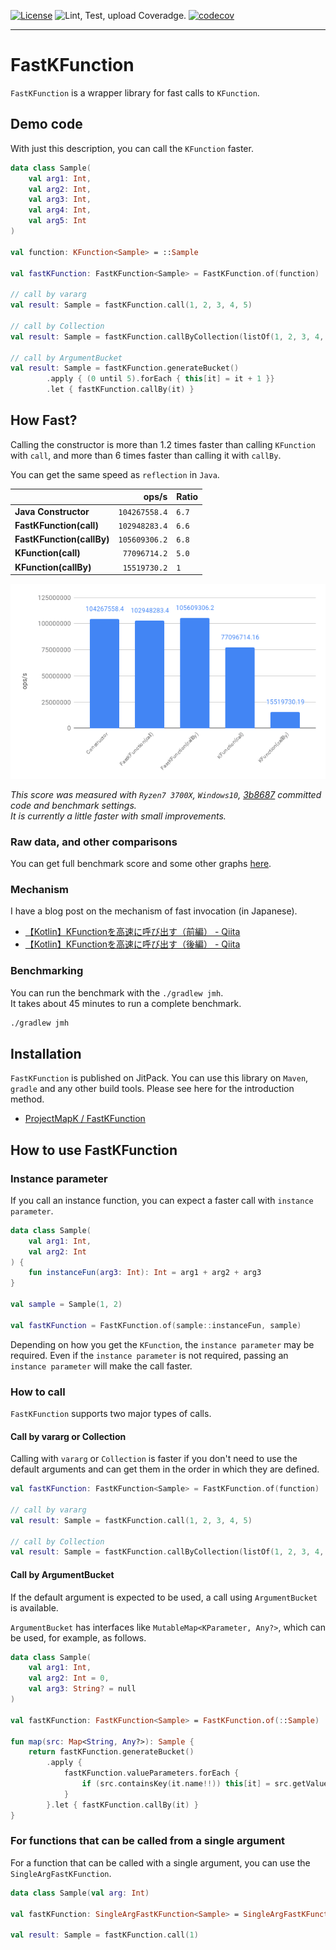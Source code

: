 [![License](https://img.shields.io/badge/License-Apache%202.0-blue.svg)](https://opensource.org/licenses/Apache-2.0)
![Lint, Test, upload Coveradge.](https://github.com/ProjectMapK/FastKFunction/workflows/Lint,%20Test,%20upload%20Coveradge./badge.svg)
[![codecov](https://codecov.io/gh/ProjectMapK/FastKFunction/branch/master/graph/badge.svg?token=LcZTfSL7c8)](https://codecov.io/gh/ProjectMapK/FastKFunction)

---

FastKFunction
===
`FastKFunction` is a wrapper library for fast calls to `KFunction`.

## Demo code
With just this description, you can call the `KFunction` faster.

```kotlin
data class Sample(
    val arg1: Int,
    val arg2: Int,
    val arg3: Int,
    val arg4: Int,
    val arg5: Int
)

val function: KFunction<Sample> = ::Sample

val fastKFunction: FastKFunction<Sample> = FastKFunction.of(function)

// call by vararg
val result: Sample = fastKFunction.call(1, 2, 3, 4, 5)

// call by Collection
val result: Sample = fastKFunction.callByCollection(listOf(1, 2, 3, 4, 5))

// call by ArgumentBucket
val result: Sample = fastKFunction.generateBucket()
        .apply { (0 until 5).forEach { this[it] = it + 1 }}
        .let { fastKFunction.callBy(it) }
```

## How Fast?
Calling the constructor is more than 1.2 times faster than calling `KFunction` with `call`,
and more than 6 times faster than calling it with `callBy`.

You can get the same speed as `reflection` in `Java`.

|                           | ops/s       |Ratio|
|---------------------------|------------:|-----|
| **Java Constructor**      |`104267558.4`|`6.7`|
| **FastKFunction(call)**   |`102948283.4`|`6.6`|
| **FastKFunction(callBy)** |`105609306.2`|`6.8`|
| **KFunction(call)**       | `77096714.2`|`5.0`|
| **KFunction(callBy)**     | `15519730.2`|`1`  |

![ConstructorBenchmarkResultGraph.png](./pictures/ConstructorBenchmarkResultGraph.png)

_This score was measured with `Ryzen7 3700X`, `Windows10`, [3b8687](https://github.com/ProjectMapK/FastKFunction/tree/3b8687da712319a49e4f58a38edbb016cc0c41b7) committed code and benchmark settings._  
_It is currently a little faster with small improvements._

### Raw data, and other comparisons
You can get full benchmark score and some other graphs [here](https://docs.google.com/spreadsheets/d/1DJhf8KX1-BAxCGor5cZdlO3626AZbKeet-rkk26XGAE/).

### Mechanism
I have a blog post on the mechanism of fast invocation (in Japanese).

- [【Kotlin】KFunctionを高速に呼び出す（前編） \- Qiita](https://qiita.com/wrongwrong/items/f7b15d54956191f471d1)
- [【Kotlin】KFunctionを高速に呼び出す（後編） \- Qiita](https://qiita.com/wrongwrong/items/fe75bae3911eff319e68)

### Benchmarking
You can run the benchmark with the `./gradlew jmh`.  
It takes about 45 minutes to run a complete benchmark.

```bash
./gradlew jmh
```

## Installation
`FastKFunction` is published on JitPack.
You can use this library on `Maven`, `gradle` and any other build tools.
Please see here for the introduction method.

- [ProjectMapK / FastKFunction](https://jitpack.io/#ProjectMapK/FastKFunction)

## How to use FastKFunction

### Instance parameter
If you call an instance function, you can expect a faster call with `instance parameter`.

```kotlin
data class Sample(
    val arg1: Int,
    val arg2: Int
) {
    fun instanceFun(arg3: Int): Int = arg1 + arg2 + arg3
}

val sample = Sample(1, 2)

val fastKFunction = FastKFunction.of(sample::instanceFun, sample)
```

Depending on how you get the `KFunction`, the `instance parameter` may be required.
Even if the `instance parameter` is not required, passing an `instance parameter` will make the call faster.

### How to call
`FastKFunction` supports two major types of calls.

#### Call by vararg or Collection
Calling with `vararg` or `Collection` is faster if you don't need to use the default arguments and
 can get them in the order in which they are defined.

```kotlin
val fastKFunction: FastKFunction<Sample> = FastKFunction.of(function)

// call by vararg
val result: Sample = fastKFunction.call(1, 2, 3, 4, 5)

// call by Collection
val result: Sample = fastKFunction.callByCollection(listOf(1, 2, 3, 4, 5))
```

#### Call by ArgumentBucket
If the default argument is expected to be used, a call using `ArgumentBucket` is available.

`ArgumentBucket` has interfaces like `MutableMap<KParameter, Any?>`, which can be used, for example, as follows.

```kotlin
data class Sample(
    val arg1: Int,
    val arg2: Int = 0,
    val arg3: String? = null
)

val fastKFunction: FastKFunction<Sample> = FastKFunction.of(::Sample)

fun map(src: Map<String, Any?>): Sample {
    return fastKFunction.generateBucket()
        .apply { 
            fastKFunction.valueParameters.forEach {
                if (src.containsKey(it.name!!)) this[it] = src.getValue(it.name!!)
            }
        }.let { fastKFunction.callBy(it) }
}
```

### For functions that can be called from a single argument
For a function that can be called with a single argument, you can use the `SingleArgFastKFunction`.

```kotlin
data class Sample(val arg: Int)

val fastKFunction: SingleArgFastKFunction<Sample> = SingleArgFastKFunction.of(::Sample)

val result: Sample = fastKFunction.call(1)
```
